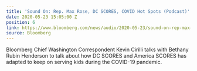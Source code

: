 ```yaml
---
title: 'Sound On: Rep. Max Rose, DC SCORES, COVID Hot Spots (Podcast)'
date: 2020-05-23 15:05:00 Z
position: 6
link: https://www.bloomberg.com/news/audio/2020-05-23/sound-on-rep-max-rose-dc-scores-covid-hot-spots-podcast
source: Bloomberg
---
```


Bloomberg Chief Washington Correspondent Kevin Cirilli talks with Bethany Rubin Henderson to talk about how DC SCORES and America SCORES has adapted to keep on serving kids during the COVID-19 pandemic.